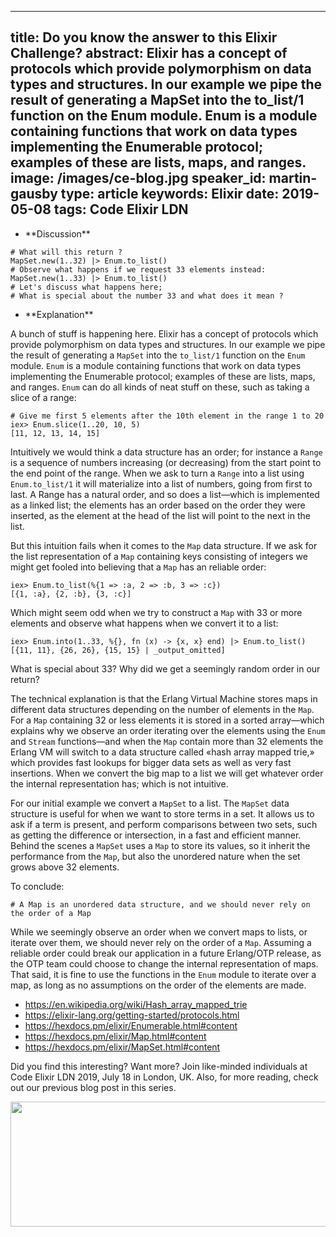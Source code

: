 
---
title: Do you know the answer to this Elixir Challenge?
abstract: Elixir has a concept of protocols which provide polymorphism on data types and structures. In our example we pipe the result of generating a MapSet into the to_list/1 function on the Enum module. Enum is a module containing functions that work on data types implementing the Enumerable protocol; examples of these are lists, maps, and ranges.
image: /images/ce-blog.jpg
speaker_id: martin-gausby
type: article
keywords: Elixir
date: 2019-05-08
tags: Code Elixir LDN
---
<ul>
	<li>**Discussion**</li>
</ul>

<pre>
<code class="language-elixir"># What will this return ?
MapSet.new(1..32) |&gt; Enum.to_list()
# Observe what happens if we request 33 elements instead:
MapSet.new(1..33) |&gt; Enum.to_list()
# Let's discuss what happens here;
# What is special about the number 33 and what does it mean ?</code></pre>

<ul>
	<li>**Explanation**</li>
</ul>

A bunch of stuff is happening here. Elixir has a concept of protocols which provide polymorphism on data types and structures. In our example we pipe the result of generating a <code>MapSet</code> into the <code>to_list/1</code> function on the <code>Enum</code> module. <code>Enum</code> is a module containing functions that work on data types implementing the Enumerable protocol; examples of these are lists, maps, and ranges. <code>Enum</code> can do all kinds of neat stuff on these, such as taking a slice of a range:

<pre>
<code class="language-elixir"># Give me first 5 elements after the 10th element in the range 1 to 20
iex&gt; Enum.slice(1..20, 10, 5)
[11, 12, 13, 14, 15]</code></pre>

Intuitively we would think a data structure has an order; for instance a <code>Range</code> is a sequence of numbers increasing (or decreasing) from the start point to the end point of the range. When we ask to turn a <code>Range</code> into a list using <code>Enum.to_list/1</code> it will materialize into a list of numbers, going from first to last. A Range has a natural order, and so does a list&mdash;which is implemented as a linked list; the elements has an order based on the order they were inserted, as the element at the head of the list will point to the next in the list.

But this intuition fails when it comes to the <code>Map</code> data structure. If we ask for the list representation of a <code>Map</code> containing keys consisting of integers we might get fooled into believing that a <code>Map</code> has an reliable order:

<pre>
<code class="language-elixir">iex&gt; Enum.to_list(%{1 =&gt; :a, 2 =&gt; :b, 3 =&gt; :c})
[{1, :a}, {2, :b}, {3, :c}]</code></pre>

Which might seem odd when we try to construct a <code>Map</code> with 33 or more elements and observe what happens when we convert it to a list:

<pre>
<code class="language-elixir">iex&gt; Enum.into(1..33, %{}, fn (x) -&gt; {x, x} end) |&gt; Enum.to_list()
[{11, 11}, {26, 26}, {15, 15} | _output_omitted]</code></pre>

What is special about 33? Why did we get a seemingly random order in our return?

The technical explanation is that the Erlang Virtual Machine stores maps in different data structures depending on the number of elements in the <code>Map</code>. For a <code>Map</code> containing 32 or less elements it is stored in a sorted array&mdash;which explains why we observe an order iterating over the elements using the <code>Enum</code> and <code>Stream</code> functions&mdash;and when the <code>Map</code> contain more than 32 elements the Erlang VM will switch to a data structure called &laquo;hash array mapped trie,&raquo; which provides fast lookups for bigger data sets as well as very fast insertions. When we convert the big map to a list we will get whatever order the internal representation has; which is not intuitive.

For our initial example we convert a <code>MapSet</code> to a list. The <code>MapSet</code> data structure is useful for when we want to store terms in a set. It allows us to ask if a term is present, and perform comparisons between two sets, such as getting the difference or intersection, in a fast and efficient manner. Behind the scenes a <code>MapSet</code> uses a <code>Map</code> to store its values, so it inherit the performance from the <code>Map</code>, but also the unordered nature when the set grows above 32 elements.

To conclude:

<pre>
<code class="language-elixir"># A Map is an unordered data structure, and we should never rely on the order of a Map</code></pre>

While we seemingly observe an order when we convert maps to lists, or iterate over them, we should never rely on the order of a <code>Map</code>. Assuming a reliable order could break our application in a future Erlang/OTP release, as the OTP team could choose to change the internal representation of maps. That said, it is fine to use the functions in the <code>Enum</code> module to iterate over a map, as long as no assumptions on the order of the elements are made.

<ul>
	<li><a href="https://en.wikipedia.org/wiki/Hash_array_mapped_trie" rel="nofollow">https://en.wikipedia.org/wiki/Hash_array_mapped_trie</a></li>
	<li><a href="https://elixir-lang.org/getting-started/protocols.html" rel="nofollow">https://elixir-lang.org/getting-started/protocols.html</a></li>
	<li><a href="https://hexdocs.pm/elixir/Enumerable.html#content" rel="nofollow">https://hexdocs.pm/elixir/Enumerable.html#content</a></li>
	<li><a href="https://hexdocs.pm/elixir/Map.html#content" rel="nofollow">https://hexdocs.pm/elixir/Map.html#content</a></li>
	<li><a href="https://hexdocs.pm/elixir/MapSet.html#content" rel="nofollow">https://hexdocs.pm/elixir/MapSet.html#content</a></li>
</ul>

Did you find this interesting? Want more? Join like-minded individuals at Code Elixir LDN 2019, July 18 in London, UK. Also, for more reading, check out our previous blog post in this series.

<a href="https://codesync.global/conferences/code-elixir-ldn-2019/"><img alt="" src="/uploads/media/default/0001/01/072c1e3e023c11e05b91de4d16a609e5ccaddf9d.jpeg" style="height:200px; width:1000px" /></a>
